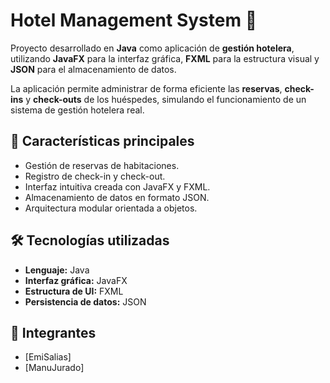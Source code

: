 # Hotel Management System 🏨

Proyecto desarrollado en **Java** como aplicación de **gestión hotelera**, utilizando **JavaFX** para la interfaz gráfica, **FXML** para la estructura visual y **JSON** para el almacenamiento de datos.

La aplicación permite administrar de forma eficiente las **reservas**, **check-ins** y **check-outs** de los huéspedes, simulando el funcionamiento de un sistema de gestión hotelera real.

## 🧩 Características principales
- Gestión de reservas de habitaciones.
- Registro de check-in y check-out.
- Interfaz intuitiva creada con JavaFX y FXML.
- Almacenamiento de datos en formato JSON.
- Arquitectura modular orientada a objetos.

## 🛠️ Tecnologías utilizadas
- **Lenguaje:** Java  
- **Interfaz gráfica:** JavaFX  
- **Estructura de UI:** FXML  
- **Persistencia de datos:** JSON  

## 👥 Integrantes
- [EmiSalias]
- [ManuJurado]
